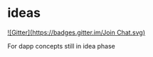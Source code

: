 ideas
=====
[![Gitter](https://badges.gitter.im/Join Chat.svg)](https://gitter.im/ethereumbuilders/ideas?utm_source=badge&utm_medium=badge&utm_campaign=pr-badge&utm_content=badge)

For dapp concepts still in idea phase
